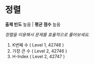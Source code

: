 # 정렬

**출제 빈도** 높음 | **평균 점수** 높음

_정렬을 이용해서 문제를 효율적으로 풀어보세요._

1.  K번째 수 ( Level 1, 42748 )
2.  가장 큰 수 ( Level 2, 42746 )
3.  H-Index ( Level 2, 42747 )
